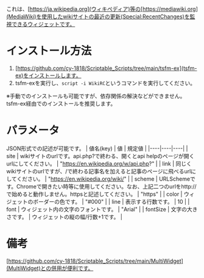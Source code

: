 これは、[https://ja.wikipedia.org](ウィキペディア)等の[https://mediawiki.org](MediaWiki)を使用したwikiサイトの最近の更新(Special:RecentChanges)を監視できるウィジェットです。

# インストール方法
1. [https://github.com/cy-1818/Scriptable_Scripts/tree/main/tsfm-ex](tsfm-ex)をインストールします。
2. tsfm-exを実行し、`script -i WikiRC`というコマンドを実行してください。

※手動でのインストールも可能ですが、依存関係の解決などができません。tsfm-ex経由でのインストールを推奨します。

# パラメータ
JSON形式での記述が可能です。
| 値名(key) | 値 | 規定値 |
|----|----|----|
| site | wikiサイトのurlです。api.php?で終わる、開くとapi helpのページが開くurlにしてください。 | "https://en.wikipedia.org/w/api.php?" |
| link | 同じくwikiサイトのurlですが、/で終わる記事名を加えると記事のページに飛べるurlにしてください。 | "https://en.wikipedia.org/wiki/" |
| scheme | URLSchemeです。Chromeで開きたい時等に使用してください。なお、上記二つのurlをhttp://で始めると動作しません。httpsと記述してください。 | "https" |
| color | ウィジェットのボーダーの色です。 | "#000" |
| line | 表示する行数です。 | 10 |
| font | ウィジェット内の文字のフォントです。 | "Arial" |
| fontSize | 文字の大きさです。 | ウィジェットの縦の幅/行数+1です。 |

# 備考
[https://github.com/cy-1818/Scriptable_Scripts/tree/main/MultiWidget](MultiWidget)との併用が便利です。
